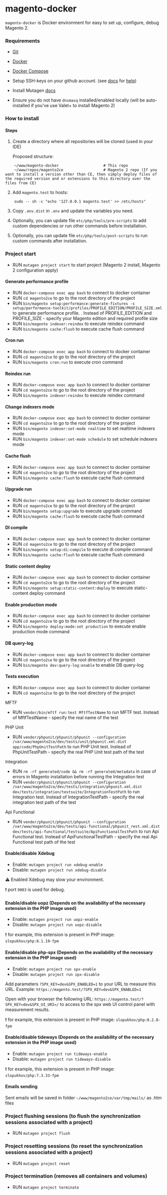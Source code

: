 # magento-docker

`magento-docker` is Docker environment for easy to set up, configure, debug Magento 2.

### Requirements

* [Git](https://git-scm.com/book/en/v2/Getting-Started-Installing-Git)
* [Docker](https://docs.docker.com/)
* [Docker Compose](https://docs.docker.com/compose/install/)
* Setup SSH-keys on your github account. (see [docs](https://help.github.com/en/github/authenticating-to-github/generating-a-new-ssh-key-and-adding-it-to-the-ssh-agent)  for [help](https://help.github.com/en/github/authenticating-to-github/adding-a-new-ssh-key-to-your-github-account))

* Install Mutagen [docs](https://mutagen.io/documentation/introduction/installation)
* Ensure you do not have `dnsmasq` installed/enabled locally (will be auto-installed if you've use Valet+ to install Magento 2)

### How to install

#### Steps

1. Create a directory where all repositories will be cloned (used in your IDE)
 
    Proposed structure:
```
    ~/www/magento-docker                    # This repo
    ~/www/repos/magento2ce                  # Magento 2 repo (If you want to install a version other than CE, then simply deploy files of the required version and or extensions to this directory over the files from CE)
```

2. Add `magento.test` to hosts:

```
    sudo -- sh -c "echo '127.0.0.1 magento.test' >> /etc/hosts"
```

3. Copy `.env.dist` in `.env` and update the variables you need. 

4. Optionally, you can update file `etc/php/tools/pre-scripts` to add custom dependencies or run other commands before installation.

5. Optionally, you can update file `etc/php/tools/post-scripts` to run custom commands after installation.

### Project start

* RUN `mutagen project start` to start project (Magento 2 install, Magento 2 configuration apply)

#### Generate performance profile

* RUN `docker-compose exec app bash` to connect to docker container
* RUN `cd magento2ce` to go to the root directory of the project
* RUN `bin/magento setup:performance:generate-fixtures -s setup/performance-toolkit/profiles/PROFILE_EDITION/PROFILE_SIZE.xml` to generate performance profile. . Instead of PROFILE_EDITION and PROFILE_SIZE - specify your Magento edition and required profile size
* RUN `bin/magento indexer:reindex` to execute reindex command
* RUN `bin/magento cache:flush` to execute cache flush command

#### Cron run

* RUN `docker-compose exec app bash` to connect to docker container
* RUN `cd magento2ce` to go to the root directory of the project
* RUN `bin/magento cron:run` to execute cron command

#### Reindex run

* RUN `docker-compose exec app bash` to connect to docker container
* RUN `cd magento2ce` to go to the root directory of the project
* RUN `bin/magento indexer:reindex` to execute reindex command

#### Change indexers mode

* RUN `docker-compose exec app bash` to connect to docker container
* RUN `cd magento2ce` to go to the root directory of the project
* RUN `bin/magento indexer:set-mode realtime` to set realtime indexers mode
* RUN `bin/magento indexer:set-mode schedule` to set schedule indexers mode

#### Cache flush

* RUN `docker-compose exec app bash` to connect to docker container
* RUN `cd magento2ce` to go to the root directory of the project
* RUN `bin/magento cache:flush` to execute cache flush command

#### Upgrade run

* RUN `docker-compose exec app bash` to connect to docker container
* RUN `cd magento2ce` to go to the root directory of the project
* RUN `bin/magento setup:upgrade` to execute upgrade command
* RUN `bin/magento cache:flush` to execute cache flush command

#### DI compile

* RUN `docker-compose exec app bash` to connect to docker container
* RUN `cd magento2ce` to go to the root directory of the project
* RUN `bin/magento setup:di:compile` to execute di compile command
* RUN `bin/magento cache:flush` to execute cache flush command

#### Static content deploy

* RUN `docker-compose exec app bash` to connect to docker container
* RUN `cd magento2ce` to go to the root directory of the project
* RUN `bin/magento setup:static-content:deploy` to execute static-content deploy command

#### Enable production mode

* RUN `docker-compose exec app bash` to connect to docker container
* RUN `cd magento2ce` to go to the root directory of the project
* RUN `bin/magento deploy:mode:set production` to execute enable production mode command

#### DB query-log

* RUN `docker-compose exec app bash` to connect to docker container
* RUN `cd magento2ce` to go to the root directory of the project
* RUN `bin/magento dev:query-log:enable` to enable DB query-log

#### Tests execution

* RUN `docker-compose exec app bash` to connect to docker container
* RUN `cd magento2ce` to go to the root directory of the project

MFTF
* RUN `vendor/bin/mftf run:test MftfTestName` to run MFTF test. Instead of MftfTestName - specify the real name of the test

PHP Unit
* RUN `vendor/phpunit/phpunit/phpunit --configuration /var/www/magento2ce/dev/tests/unit/phpunit.xml.dist app/code/PhpUnitTestPath` to run PHP Unit test. Instead of PhpUnitTestPath - specify the real PHP Unit test path of the test

Integration
* RUN `rm -rf generated/code && rm -rf generated/metadata` in case of errors in Magento installation before running the Integration test
* RUN `vendor/phpunit/phpunit/phpunit --configuration /var/www/magento2ce/dev/tests/integration/phpunit.xml.dist dev/tests/integration/testsuite/IntegrationTestPath` to run Integration test. Instead of IntegrationTestPath - specify the real integration test path of the test

Api Functional
* RUN `vendor/phpunit/phpunit/phpunit --configuration /var/www/magento2ce/dev/tests/api-functional/phpunit_rest.xml.dist dev/tests/api-functional/testsuite/ApiFunctionalTestPath` to run Api Functional test. Instead of ApiFunctionalTestPath - specify the real Api Functional test path of the test

#### Enable/disable Xdebug 

* Enable: `mutagen project run xdebug-enable`
* Disable: `mutagen project run xdebug-disable`

:warning: Enabled Xdebug may slow your environment. 
 
:exclamation: port `9003` is used for debug. 

#### Enable/disable uopz (Depends on the availability of the necessary extension in the PHP image used)

* Enable: `mutagen project run uopz-enable`
* Disable: `mutagen project run uopz-disable`

:exclamation: for example, this extension is present in PHP image: `slopukhov/php:8.1.19-fpm`

#### Enable/disable php-spx (Depends on the availability of the necessary extension in the PHP image used)

* Enable: `mutagen project run spx-enable`
* Disable: `mutagen project run spx-disable`

Add parameters `?SPX_KEY=dev&SPX_ENABLED=1` to your URL to measure this URL. Example: `https://magento.test/?SPX_KEY=dev&SPX_ENABLED=1`

Open with your browser the following URL: `https://magento.test/?SPX_KEY=dev&SPX_UI_URI=/` to access to the spx web UI control panel with measurement results.

:exclamation: for example, this extension is present in PHP image: `slopukhov/php:8.2.8-fpm`

#### Enable/disable tideways (Depends on the availability of the necessary extension in the PHP image used)

* Enable: `mutagen project run tideways-enable`
* Disable: `mutagen project run tideways-disable`

:exclamation: for example, this extension is present in PHP image: `slopukhov/php:7.3.33-fpm`

#### Emails sending

Sent emails will be saved in folder `~/www/magento2ce/var/tmp/mails/` as .htm files

### Project flushing sessions (to flush the synchronization sessions associated with a project)

* RUN `mutagen project flush`

### Project resetting sessions (to reset the synchronization sessions associated with a project)

* RUN `mutagen project reset`

### Project termination (removes all containers and volumes)

* RUN `mutagen project terminate`

